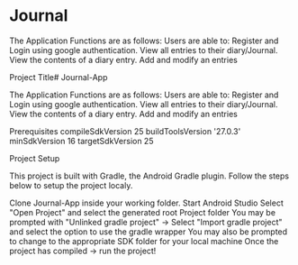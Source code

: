 # Journal
The Application Functions are as follows: Users are able to: Register and Login using google authentication. View all entries to their diary/Journal. View the contents of a diary entry. Add and modify an entries 

Project Title# Journal-App

The Application Functions are as follows: Users are able to: Register and Login using google authentication. View all entries to their diary/Journal. View the contents of a diary entry. Add and modify an entries

Prerequisites compileSdkVersion 25 buildToolsVersion '27.0.3' minSdkVersion 16 targetSdkVersion 25

Project Setup

This project is built with Gradle, the Android Gradle plugin. Follow the steps below to setup the project localy.

Clone Journal-App inside your working folder. Start Android Studio Select "Open Project" and select the generated root Project folder You may be prompted with "Unlinked gradle project" -> Select "Import gradle project" and select the option to use the gradle wrapper You may also be prompted to change to the appropriate SDK folder for your local machine Once the project has compiled -> run the project!

